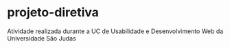 # projeto-diretiva
Atividade realizada durante a UC de Usabilidade e Desenvolvimento Web da Universidade São Judas
